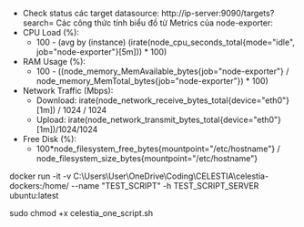 - Check status các target datasource: http://ip-server:9090/targets?search=
Các công thức tính biểu đồ từ Metrics của node-exporter:
 - CPU Load (%):
    + 100 - (avg by (instance) (irate(node_cpu_seconds_total{mode="idle", job="node-exporter"}[5m])) * 100)
 - RAM Usage (%):
    + 100 - ((node_memory_MemAvailable_bytes{job="node-exporter"} / node_memory_MemTotal_bytes{job="node-exporter"}) * 100)
 - Network Traffic (Mbps):
    + Download: irate(node_network_receive_bytes_total{device="eth0"}[1m]) / 1024 / 1024
    + Upload: irate(node_network_transmit_bytes_total{device="eth0"}[1m])/1024/1024
 - Free Disk (%):
    + 100*node_filesystem_free_bytes{mountpoint="/etc/hostname"} / node_filesystem_size_bytes{mountpoint="/etc/hostname"}


 docker run -it -v C:\Users\User\OneDrive\Coding\CELESTIA\celestia-dockers:/home/ --name "TEST_SCRIPT" -h TEST_SCRIPT_SERVER ubuntu:latest

 sudo chmod +x celestia_one_script.sh
